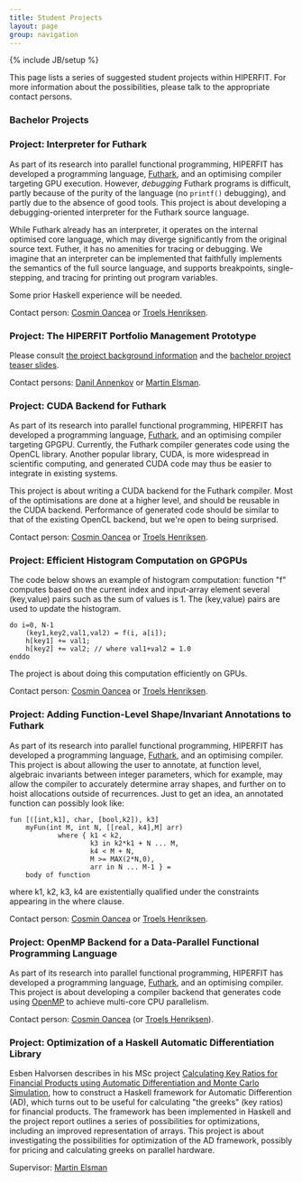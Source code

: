 ```yaml
---
title: Student Projects
layout: page
group: navigation
---
```

{% include JB/setup %}

This page lists a series of suggested student projects within
HIPERFIT. For more information about the possibilities, please talk to
the appropriate contact persons.

### Bachelor Projects

### Project: Interpreter for Futhark

As part of its research into parallel functional programming, HIPERFIT
has developed a programming language, [Futhark](http://futhark-lang.org), and an optimising
compiler targeting GPU execution.  However, *debugging* Futhark
programs is difficult, partly because of the purity of the language
(no `printf()` debugging), and partly due to the absence of good
tools.  This project is about developing a debugging-oriented
interpreter for the Futhark source language.

While Futhark already has an interpreter, it operates on the internal
optimised core language, which may diverge significantly from the
original source text.  Futher, it has no amenities for tracing or
debugging.  We imagine that an interpreter can be implemented that
faithfully implements the semantics of the full source language, and
supports breakpoints, single-stepping, and tracing for printing out
program variables.

Some prior Haskell experience will be needed.

Contact person: [Cosmin Oancea](people.html) or [Troels Henriksen](people.html).

### Project: The HIPERFIT Portfolio Management Prototype

Please consult [the project background information](/pdf/HIPERFIT_PROTOTYPE_2016_ADDITIONAL_INFORMATION.pdf) and the [bachelor project teaser slides](/pdf/HIPERFIT_PROTOTYPE_2016.pdf).

Contact persons: [Danil Annenkov](people.html) or [Martin Elsman](people.html).

### Project: CUDA Backend for Futhark

As part of its research into parallel functional programming, HIPERFIT
has developed a programming language, [Futhark](http://futhark-lang.org), and an optimising
compiler targeting GPGPU.  Currently, the Futhark compiler generates
code using the OpenCL library.  Another popular library, CUDA, is more
widespread in scientific computing, and generated CUDA code may thus
be easier to integrate in existing systems.

This project is about writing a CUDA backend for the Futhark compiler.
Most of the optimisations are done at a higher level, and should be
reusable in the CUDA backend.  Performance of generated code should be
similar to that of the existing OpenCL backend, but we're open to
being surprised.

Contact person: [Cosmin Oancea](people.html) or [Troels Henriksen](people.html).

### Project: Efficient Histogram Computation on GPGPUs

The code below shows an example of histogram computation:
function "f" computes based on the current index and 
input-array element several (key,value) pairs such as
the sum of values is 1. The (key,value) pairs are used
to update the histogram.  

    do i=0, N-1
        (key1,key2,val1,val2) = f(i, a[i]);
        h[key1] += val1;
        h[key2] += val2; // where val1+val2 = 1.0
    enddo


The project is about doing this computation efficiently on GPUs.

Contact person: [Cosmin Oancea](people.html) or [Troels Henriksen](people.html).

### Project: Adding Function-Level Shape/Invariant Annotations to Futhark

As part of its research into parallel functional programming, HIPERFIT
has developed a programming language, [Futhark](http://futhark-lang.org), and an optimising
compiler.  This project is about allowing the user to annotate, at function
level, algebraic invariants between integer parameters, which for example, 
may allow the compiler to accurately determine array shapes, and further
on to hoist allocations outside of recurrences.  Just to get an idea, an
annotated function can possibly look like:

    fun [([int,k1], char, [bool,k2]), k3]
        myFun(int M, int N, [[real, k4],M] arr)
                where { k1 < k2, 
                        k3 in k2*k1 + N ... M,
                        k4 < M + N,
                        M >= MAX(2*N,0),
                        arr in N ... M-1 } = 
        body of function

where k1, k2, k3, k4 are existentially qualified under the constraints
appearing in the where clause.


Contact person: [Cosmin Oancea](people.html) or [Troels Henriksen](people.html).


### Project: OpenMP Backend for a Data-Parallel Functional Programming Language

As part of its research into parallel functional programming, HIPERFIT
has developed a programming language, [Futhark](http://futhark-lang.org), and an optimising
compiler.  This project is about developing a compiler backend that
generates code using [OpenMP](http://en.wikipedia.org/wiki/OpenMP) to
achieve multi-core CPU parallelism.

Contact person: [Cosmin Oancea](people.html) (or [Troels Henriksen](people.html)).


### Project: Optimization of a Haskell Automatic Differentiation Library

Esben Halvorsen describes in his MSc project [Calculating Key Ratios
for Financial Products using Automatic Differentiation and Monte Carlo
Simulation](/pdf/ad_esben.pdf), how to construct a
Haskell framework for Automatic Differention (AD), which turns out to
be useful for calculating "the greeks" (key ratios) for financial
products. The framework has been implemented in Haskell and the
project report outlines a series of possibilities for optimizations,
including an improved representation of arrays. This project is about
investigating the possibilities for optimization of the AD framework,
possibly for pricing and calculating greeks on parallel hardware.

Supervisor: [Martin Elsman](http://www.elsman.com)
